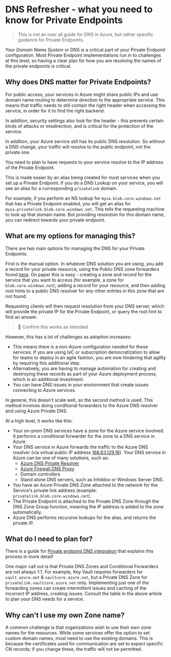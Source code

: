 # DNS Refresher -  what you need to know for Private Endpoints

> This is not an over all guide for DNS in Azure, but rather specific guidance for Private Endpoints.

Your *Domain Name System* or DNS is a critical part of your Private Endpoint configuration.  Most Private Endpoint implementations run in to challenges at this level, so having a clear plan for how you are resolving the names of the private endpoints is critical.

## Why does DNS matter for Private Endpoints?

For public access, your services in Azure might share public IPs and use domain name routing to determine direction to the appropriate service.  This means that traffic needs to still contain the right header when accessing the service, in order for it to find the right backend.

In addition, security settings also look for the header - this prevents certain kinds of attacks or misdirection, and is critical for the protection of the service.

In addition, your Azure service still has its public DNS resolution.  So without a DNS change, your traffic will resolve to the public endpoint, not the private one.

You need to plan to have requests to your service resolve to the IP address of the Private Endpoint.

This is made easier by an alias being created for most services when you set up a Private Endpoint.  If you do a DNS Lookup on your service, you will see an alias for a corresponding `privatelink` domain.

For example, if you perform an NS lookup for `mysa.blob.core.windows.net` that has a Private Endpoint enabled, you will get an alias for `mysa.privatelink.blob.core.windows.net`.  This tells the requesting machine to look up that domain name.  But providing resolution for this domain name, you can redirect towards your private endpoint.

## What are my options for managing this?

There are two main options for managing the DNS for your Private Endpoints.

First is the manual option.  In whatever DNS solution you are using, you add a record for your private resource, using the Public DNS zone forwarders found [here](https://learn.microsoft.com/azure/private-link/private-endpoint-dns#azure-services-dns-zone-configuration).  On paper this is easy - creating a zone and record for the service that you want to access (for example, a zone for `blob.core.windows.net`), adding a record for your resource, and then adding root hints to a public DNS resolver for any other entries in this zone that are not found.

Requesting clients will then request resolution from your DNS server, which will provide the private IP for the Private Endpoint, or query the root hint to find an answer.

>🤢 Confirm this works as intended

However, this has a lot of challenges as adoption increases:

- This means there is a non-Azure configuration needed for these services.  If you are using IaC or subscription democratization to allow for teams to deploy in an agile fashion, you are now hindering that agility by requiring this additional step.
- Alternatively, you are having to manage automation for creating and destroying these records as part of your Azure deployment process, which is an additional investment.
- You can have DNS issues in your environment that create issues connecting to Azure services.

In general, this doesn't scale well, so the second method is used.  This method involves doing conditional forwarders to the Azure DNS resolver and using Azure Private DNS.

At a high level, it works like this:

- Your on-prem DNS services have a zone for the Azure service involved.  It performs a conditional forwarder for the zone to a DNS service in Azure.
- Your DNS service in Azure forwards the traffic to the Azure DNS resolver (via virtual public IP address [168.63.129.16](https://learn.microsoft.com/azure/virtual-network/what-is-ip-address-168-63-129-16)).  Your DNS service in Azure can be one of many solutions, such as:
  - [Azure DNS Private Resolver](https://learn.microsoft.com/azure/dns/dns-private-resolver-overview)
  - [Azure Firewall DNS Proxy](https://learn.microsoft.com/azure/firewall/dns-details)
  - Domain controllers
  - Stand alone DNS servers, such as Infoblox or Windows Server DNS.
- You have an Azure Private DNS Zone attached to the network for the Service's private link address (example: `privatelink.blob.core.windows.net`).
- The Private Endpoint is attached to the Private DNS Zone through the DNS Zone Group function, meaning the IP address is added to the zone automatically.
- Azure DNS performs recursive lookups for the alias, and returns the private IP.

## What do I need to plan for?

There is a guide for [Private endpoint DNS integration](https://learn.microsoft.com/azure/private-link/private-endpoint-dns) that explains this process in more detail!

One major call out is that Private DNS Zones and Conditional Forwarders are not always 1:1.  For example, Key Vault requires forwarders for `vault.azure.net` & `vaultcore.azure.net`, but a Private DNS Zone for `privatelink.vaultcore.azure.net` only.  Implementing just one of the forwarding zones can create intermittent issues and caching of the incorrect IP address, creating issues.  Consult the table in the above article to plan your DNS needs for a service.

## Why can't I use my own Zone name?

A common challenge is that organizations wish to use their own zone names for the resources.  While some services offer the option to set custom domain names, most need to use the existing domains.  This is because the certificates used for communication are set to expect specific CN records; if you change these, the traffic will not be permitted.
